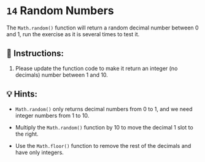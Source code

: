 # `14` Random Numbers

The `Math.random()` function will return a random decimal number between 0 and 1, run the exercise as it is several times to test it.

## 📝 Instructions:

1. Please update the function code to make it return an integer (no decimals) number between 1 and 10.

## 💡 Hints:

+ `Math.random()` only returns decimal numbers from 0 to 1, and we need integer numbers from 1 to 10.

+ Multiply the `Math.random()` function by 10 to move the decimal 1 slot to the right.

+ Use the `Math.floor()` function to remove the rest of the decimals and have only integers.

